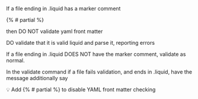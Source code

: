 If a file ending in .liquid has a marker comment

{% # partial %}

then DO NOT validate yaml front matter

DO validate that it is valid liquid and parse it, reporting errors

If a file ending in .liquid DOES NOT have the marker comment, validate as normal.

In the validate command if a file fails validation, and ends in .liquid, have the message additionally say

💡 Add {% # partial %} to disable YAML front matter checking